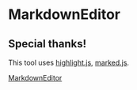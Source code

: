 # MarkdownEditor

## Special thanks!

This tool uses [highlight.js](https://highlightjs.org/), [marked.js](https://marked.js.org/).

[MarkdownEditor](https://refrain-net.github.io/MarkdownEditor/)
